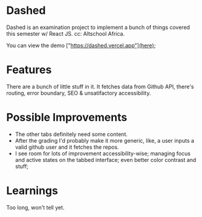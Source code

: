 # Dashed

Dashed is an examination project to implement a bunch of things covered this semester w/ React JS. 
cc: Altschool Africa.

You can view the demo ["https://dashed.vercel.app"](here);

# Features

There are a bunch of little stuff in it. It fetches data from Github API, there's routing, error boundary, SEO & unsatifactory accessibility.

# Possible Improvements

- The other tabs definitely need some content.
- After the grading I'd probably make it more generic, like, a user inputs a valid github user and it fetches the repos.
- I see room for lots of improvement accessibility-wise; managing focus and active states on the tabbed interface; even better color contrast and stuff;


# Learnings

Too long, won't tell yet.